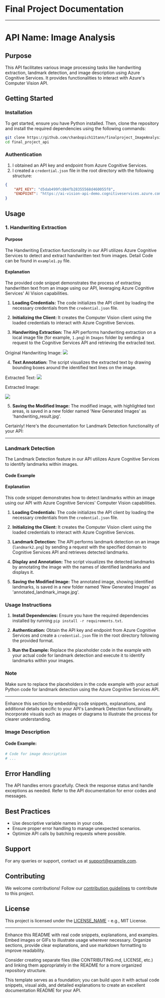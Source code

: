 # Final Project Documentation
---

# API Name: Image Analysis

## Purpose

This API facilitates various image processing tasks like handwriting extraction, landmark detection, and image description using Azure Cognitive Services. It provides functionalities to interact with Azure's Computer Vision API.

## Getting Started

### Installation

To get started, ensure you have Python installed. Then, clone the repository and install the required dependencies using the following commands:

```bash
git clone https://github.com/chanbopich11tann/finalproject_ImageAnalysis.git
cd final_project_api
```

### Authentication

1. I obtained an API key and endpoint from Azure Cognitive Services.
2. I created a `credential.json` file in the root directory with the following structure:

```json
{
    "API_KEY": "d5dab499fc804fb28355568d460055f8",
    "ENDPOINT": "https://ai-vision-api-demo.cognitiveservices.azure.com/"
} 
```

## Usage

### 1. Handwriting Extraction

#### Purpose

The Handwriting Extraction functionality in our API utilizes Azure Cognitive Services to detect and extract handwritten text from images. Detail Code can be found in `example1.py` file.


#### Explanation

The provided code snippet demonstrates the process of extracting handwritten text from an image using our API, leveraging Azure Cognitive Services' AI Vision capabilities.

1. **Loading Credentials:** The code initializes the API client by loading the necessary credentials from the `credential.json` file.

2. **Initializing the Client:** It creates the Computer Vision client using the loaded credentials to interact with Azure Cognitive Services.

3. **Handwriting Extraction:** The API performs handwriting extraction on a local image file (for example, `1.png`) in `Images` folder by sending a request to the Cognitive Services API and retrieving the extracted text.

Original Handwriting Image: 
![](final_project_api/Images/1.png)

4. **Text Annotation:** The script visualizes the extracted text by drawing bounding boxes around the identified text lines on the image.

Extracted Text: 
![](final_project_api/Images/text1.png)

Extracted Image: 

![](./final_project_api/New%20Generated%20Images/handwriting_result.jpg)

5. **Saving the Modified Image:** The modified image, with highlighted text areas, is saved in a new folder named 'New Generated Images' as 'handwriting_result.jpg'.


Certainly! Here's the documentation for Landmark Detection functionality of your API:

---

### Landmark Detection

The Landmark Detection feature in our API utilizes Azure Cognitive Services to identify landmarks within images.

#### Code Example



#### Explanation

This code snippet demonstrates how to detect landmarks within an image using our API with Azure Cognitive Services' Computer Vision capabilities.

1. **Loading Credentials:** The code initializes the API client by loading the necessary credentials from the `credential.json` file.

2. **Initializing the Client:** It creates the Computer Vision client using the loaded credentials to interact with Azure Cognitive Services.

3. **Landmark Detection:** The API performs landmark detection on an image (`landmark2.png`) by sending a request with the specified domain to Cognitive Services API and retrieves detected landmarks.

4. **Display and Annotation:** The script visualizes the detected landmarks by annotating the image with the names of identified landmarks and displays it.

5. **Saving the Modified Image:** The annotated image, showing identified landmarks, is saved in a new folder named 'New Generated Images' as 'annotated_landmark_image.jpg'.

### Usage Instructions

1. **Install Dependencies:** Ensure you have the required dependencies installed by running `pip install -r requirements.txt`.

2. **Authentication:** Obtain the API key and endpoint from Azure Cognitive Services and create a `credential.json` file in the root directory following the provided format.

3. **Run the Example:** Replace the placeholder code in the example with your actual code for landmark detection and execute it to identify landmarks within your images.

### Note

Make sure to replace the placeholders in the code example with your actual Python code for landmark detection using the Azure Cognitive Services API.

---

Enhance this section by embedding code snippets, explanations, and additional details specific to your API's Landmark Detection functionality. Incorporate visuals such as images or diagrams to illustrate the process for clearer understanding.

### Image Description

#### Code Example:

```python
# Code for image description
# ...
```

## Error Handling

The API handles errors gracefully. Check the response status and handle exceptions as needed. Refer to the API documentation for error codes and messages.

## Best Practices

- Use descriptive variable names in your code.
- Ensure proper error handling to manage unexpected scenarios.
- Optimize API calls by batching requests where possible.

## Support

For any queries or support, contact us at support@example.com.

## Contributing

We welcome contributions! Follow our [contribution guidelines](CONTRIBUTING.md) to contribute to this project.

## License

This project is licensed under the [LICENSE_NAME](LICENSE) - e.g., MIT License.

---

Enhance this README with real code snippets, explanations, and examples. Embed images or GIFs to illustrate usage wherever necessary. Organize sections, provide clear explanations, and use markdown formatting to improve readability.

Consider creating separate files (like CONTRIBUTING.md, LICENSE, etc.) and linking them appropriately in the README for a more organized repository structure.

This template serves as a foundation; you can build upon it with actual code snippets, visual aids, and detailed explanations to create an excellent documentation README for your API.
